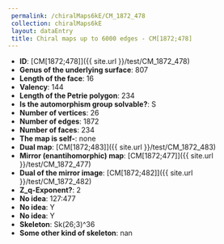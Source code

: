 ```yaml
--- 
 permalink: /chiralMaps6kE/CM_1872_478 
 collection: chiralMaps6kE
 layout: dataEntry
 title: Chiral maps up to 6000 edges - CM[1872;478]
---
```


- **ID**: [CM[1872;478]]({{ site.url }}/test/CM_1872_478)
- **Genus of the underlying surface**: 807
- **Length of the face**: 16
- **Valency**: 144
- **Length of the Petrie polygon**: 234
- **Is the automorphism group solvable?**: S
- **Number of vertices**: 26
- **Number of edges**: 1872
- **Number of faces**: 234
- **The map is self-**: none
- **Dual map**: [CM[1872;483]]({{ site.url }}/test/CM_1872_483)
- **Mirror (enantihomorphic) map**: [CM[1872;477]]({{ site.url }}/test/CM_1872_477)
- **Dual of the mirror image**: [CM[1872;482]]({{ site.url }}/test/CM_1872_482)
- **Z_q-Exponent?**: 2
- **No idea**:  127:477
- **No idea**: Y
- **No idea**: Y
- **Skeleton**: Sk(26;3)^36
- **Some other kind of skeleton**: nan
